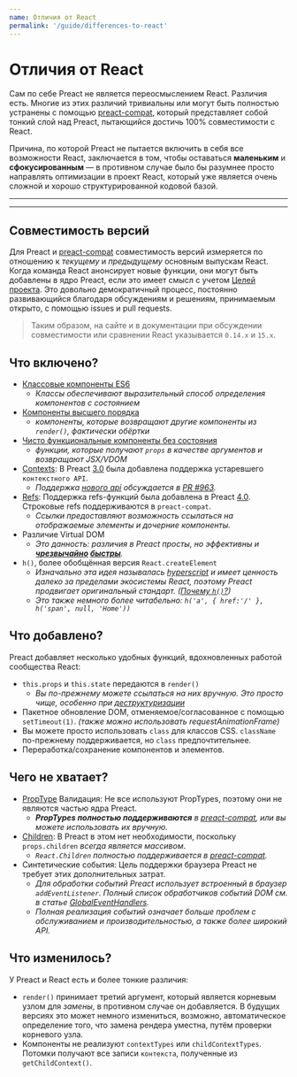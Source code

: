 ```yaml
---
name: Отличия от React
permalink: '/guide/differences-to-react'
---
```


# Отличия от React

Сам по себе Preact не является переосмыслением React. Различия есть. Многие из этих различий тривиальны или могут быть полностью устранены с помощью [preact-compat], который представляет собой тонкий слой над Preact, пытающийся достичь 100% совместимости с React.

Причина, по которой Preact не пытается включить в себя все возможности React, заключается в том, чтобы оставаться **маленьким** и **сфокусированным** — в противном случае было бы разумнее просто направлять оптимизации в проект React, который уже является очень сложной и хорошо структурированной кодовой базой.

---

<div><toc></toc></div>

---

## Совместимость версий

Для Preact и [preact-compat] совместимость версий измеряется по отношению к _текущему_ и _предыдущему_ основным выпускам React. Когда команда React анонсирует новые функции, они могут быть добавлены в ядро Preact, если это имеет смысл с учетом [Целей проекта][Project Goals]. Это довольно демократичный процесс, постоянно развивающийся благодаря обсуждениям и решениям, принимаемым открыто, с помощью issues и pull requests.

> Таким образом, на сайте и в документации при обсуждении совместимости или сравнении React указывается `0.14.x` и `15.x`.


## Что включено?

- [Классовые компоненты ES6]
    - _Классы обеспечивают выразительный способ определения компонентов с состоянием_
- [Компоненты высшего порядка]
    - _компоненты, которые возвращают другие компоненты из `render()`, фактически обёртки_
- [Чисто функциональные компоненты без состояния]
    - _функции, которые получают `props` в качестве аргументов и возвращают JSX/VDOM_
- [Contexts]: В Preact [3.0] была добавлена поддержка устаревшего `контекстного API`.
    - _Поддержка [нового api](https://reactjs.org/docs/context.html) обсуждается в [PR #963](https://github.com/preactjs/preact/pull/963)._
- [Refs]: Поддержка refs-функций была добавлена в Preact [4.0]. Строковые refs поддерживаются в `preact-compat`.
    - _Ссылки предоставляют возможность ссылаться на отображаемые элементы и дочерние компоненты._
- Различие Virtual DOM
    - _Это данность: различия в Preact просты, но эффективны и **[чрезвычайно](http://developit.github.io/js-repaint-perfs/) [быстры](https://localvoid.github.io/uibench/)**._
- `h()`, более обобщённая версия `React.createElement`
    - _Изначально эта идея называлась [hyperscript] и имеет ценность далеко за пределами экосистемы React, поэтому Preact продвигает оригинальный стандарт. ([Почему `h()`?](https://jasonformat.com/wtf-is-jsx))_
    - _Это также немного более читабельно: `h('a', { href:'/' }, h('span', null, 'Home'))`_


## Что добавлено?

Preact добавляет несколько удобных функций, вдохновленных работой сообщества React:

- `this.props` и `this.state` передаются в `render()`
    - _Вы по-прежнему можете ссылаться на них вручную. Это просто чище, особенно при [деструктуризации][destructuring]_
- Пакетное обновление DOM, отменяемое/согласованное с помощью `setTimeout(1)`. _(также можно использовать requestAnimationFrame)_
- Вы можете просто использовать `class` для классов CSS. `className` по-прежнему поддерживается, но `class` предпочтительнее.
- Переработка/сохранение компонентов и элементов.


## Чего не хватает?

- [PropType] Валидация: Не все используют PropTypes, поэтому они не являются частью ядра Preact.
    - _**PropTypes полностью поддерживаются** в [preact-compat], или вы можете использовать их вручную._
- [Children]: В Preact в этом нет необходимости, поскольку `props.children` _всегда является массивом_.
    - _`React.Children` полностью поддерживается в [preact-compat]._
- Синтетические события: Цель поддержки браузера Preact не требует этих дополнительных затрат.
    - _Для обработки событий Preact использует встроенный в браузер `addEventListener`. Полный список обработчиков событий DOM см. в статье [GlobalEventHandlers]._
    - _Полная реализация событий означает больше проблем с обслуживанием и производительностью, а также более широкий API._


## Что изменилось?

У Preact и React есть и более тонкие различия:

- `render()` принимает третий аргумент, который является корневым узлом для _замены_, в противном случае он добавляется. В будущих версиях это может немного измениться, возможно, автоматическое определение того, что замена рендера уместна, путём проверки корневого узла.
- Компоненты не реализуют `contextTypes` или `childContextTypes`. Потомки получают все записи `контекста`, полученные из `getChildContext()`.

[Project Goals]: /about/project-goals
[hyperscript]: https://github.com/dominictarr/hyperscript
[3.0]: https://github.com/preactjs/preact/milestones/3.0
[4.0]: https://github.com/preactjs/preact/milestones/4.0
[preact-compat]: https://github.com/preactjs/preact-compat
[PropType]: https://github.com/developit/proptypes
[Contexts]: https://reactjs.org/docs/legacy-context.html
[Refs]: https://facebook.github.io/react/docs/more-about-refs.html
[Children]: https://facebook.github.io/react/docs/top-level-api.html#reactchildren
[GlobalEventHandlers]: https://mdn2.netlify.app/en-us/docs/web/api/globaleventhandlers/
[Классовые компоненты ES6]: https://facebook.github.io/react/docs/reusable-components.html#es6-classes
[Компоненты высшего порядка]: https://medium.com/@dan_abramov/mixins-are-dead-long-live-higher-order-components-94a0d2f9e750
[Чисто функциональные компоненты без состояния]: https://facebook.github.io/react/docs/reusable-components.html#stateless-functions
[destructuring]: http://www.2ality.com/2015/01/es6-destructuring.html
[Linked State]: /guide/v8/linked-state
